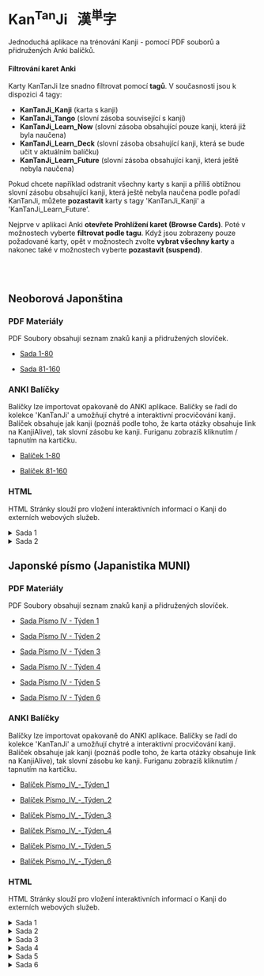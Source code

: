 
# Kan<sup>Tan</sup>Ji &nbsp; 漢<sup>単</sup>字
Jednoduchá aplikace na trénování Kanji - pomocí PDF souborů a přidružených Anki balíčků.

#### Filtrování karet Anki

Karty KanTanJi lze snadno filtrovat pomocí **tagů**. V současnosti jsou k dispozici 4 tagy:

 - **KanTanJi_Kanji** (karta s kanji)
 - **KanTanJi_Tango** (slovní zásoba související s kanji)
 - **KanTanJi_Learn_Now** (slovní zásoba obsahující pouze kanji, která již byla naučena)
 - **KanTanJi_Learn_Deck** (slovní zásoba obsahující kanji, která se bude učit v aktuálním balíčku)
 - **KanTanJi_Learn_Future** (slovní zásoba obsahující kanji, která ještě nebyla naučena)

Pokud chcete například odstranit všechny karty s kanji a příliš obtížnou slovní zásobu obsahující kanji, 
která ještě nebyla naučena podle pořadí KanTanJi, můžete **pozastavit** karty s tagy 
'KanTanJi_Kanji' a 'KanTanJi_Learn_Future'.

Nejprve v aplikaci Anki **otevřete Prohlížení karet (Browse Cards)**. Poté v možnostech vyberte **filtrovat podle tagu**.
Když jsou zobrazeny pouze požadované karty, opět v možnostech zvolte **vybrat všechny karty** 
a nakonec také v možnostech vyberte **pozastavit (suspend)**.

<br><br>

## Neoborová Japonština

### PDF Materiály
PDF Soubory obsahují seznam znaků kanji a přidružených slovíček.
 - <a href="static/1/1/1-80.pdf">Sada 1-80</a>

 - <a href="static/1/2/81-160.pdf">Sada 81-160</a>


### ANKI Balíčky
Balíčky lze importovat opakovaně do ANKI aplikace. Balíčky se řadí do kolekce 'KanTanJi' 
a umožňují chytré a interaktivní procvičování kanji. Balíček obsahuje jak kanji (poznáš podle
toho, že karta otázky obsahuje link na KanjiAlive), tak slovní zásobu ke kanji.
Furiganu zobrazíš kliknutím / tapnutím na kartičku.

 - <a href="static/1/1/1-80.apkg">Balíček 1-80</a>

 - <a href="static/1/2/81-160.apkg">Balíček 81-160</a>


### HTML
HTML Stránky slouží pro vložení interaktivních informací o Kanji do externích webových služeb.

<details>
  <summary>
  Sada 1
  </summary>
            
  - <a href="static/1/1/左.html">Kanji 左</a>

  - <a href="static/1/1/森.html">Kanji 森</a>

  - <a href="static/1/1/見.html">Kanji 見</a>

  - <a href="static/1/1/人.html">Kanji 人</a>

  - <a href="static/1/1/一.html">Kanji 一</a>

  - <a href="static/1/1/年.html">Kanji 年</a>

  - <a href="static/1/1/九.html">Kanji 九</a>

  - <a href="static/1/1/町.html">Kanji 町</a>

  - <a href="static/1/1/青.html">Kanji 青</a>

  - <a href="static/1/1/赤.html">Kanji 赤</a>

  - <a href="static/1/1/先.html">Kanji 先</a>

  - <a href="static/1/1/四.html">Kanji 四</a>

  - <a href="static/1/1/入.html">Kanji 入</a>

  - <a href="static/1/1/下.html">Kanji 下</a>

  - <a href="static/1/1/貝.html">Kanji 貝</a>

  - <a href="static/1/1/右.html">Kanji 右</a>

  - <a href="static/1/1/手.html">Kanji 手</a>

  - <a href="static/1/1/男.html">Kanji 男</a>

  - <a href="static/1/1/石.html">Kanji 石</a>

  - <a href="static/1/1/学.html">Kanji 学</a>

  - <a href="static/1/1/正.html">Kanji 正</a>

  - <a href="static/1/1/字.html">Kanji 字</a>

  - <a href="static/1/1/糸.html">Kanji 糸</a>

  - <a href="static/1/1/白.html">Kanji 白</a>

  - <a href="static/1/1/金.html">Kanji 金</a>

  - <a href="static/1/1/上.html">Kanji 上</a>

  - <a href="static/1/1/夕.html">Kanji 夕</a>

  - <a href="static/1/1/足.html">Kanji 足</a>

  - <a href="static/1/1/子.html">Kanji 子</a>

  - <a href="static/1/1/出.html">Kanji 出</a>

  - <a href="static/1/1/立.html">Kanji 立</a>

  - <a href="static/1/1/文.html">Kanji 文</a>

  - <a href="static/1/1/木.html">Kanji 木</a>

  - <a href="static/1/1/六.html">Kanji 六</a>

  - <a href="static/1/1/三.html">Kanji 三</a>

  - <a href="static/1/1/本.html">Kanji 本</a>

  - <a href="static/1/1/円.html">Kanji 円</a>

  - <a href="static/1/1/名.html">Kanji 名</a>

  - <a href="static/1/1/二.html">Kanji 二</a>

  - <a href="static/1/1/早.html">Kanji 早</a>

  - <a href="static/1/1/五.html">Kanji 五</a>

  - <a href="static/1/1/空.html">Kanji 空</a>

  - <a href="static/1/1/村.html">Kanji 村</a>

  - <a href="static/1/1/休.html">Kanji 休</a>

  - <a href="static/1/1/天.html">Kanji 天</a>

  - <a href="static/1/1/花.html">Kanji 花</a>

  - <a href="static/1/1/女.html">Kanji 女</a>

  - <a href="static/1/1/千.html">Kanji 千</a>

  - <a href="static/1/1/林.html">Kanji 林</a>

  - <a href="static/1/1/気.html">Kanji 気</a>

  - <a href="static/1/1/目.html">Kanji 目</a>

  - <a href="static/1/1/車.html">Kanji 車</a>

  - <a href="static/1/1/水.html">Kanji 水</a>

  - <a href="static/1/1/川.html">Kanji 川</a>

  - <a href="static/1/1/八.html">Kanji 八</a>

  - <a href="static/1/1/月.html">Kanji 月</a>

  - <a href="static/1/1/百.html">Kanji 百</a>

  - <a href="static/1/1/山.html">Kanji 山</a>

  - <a href="static/1/1/生.html">Kanji 生</a>

  - <a href="static/1/1/中.html">Kanji 中</a>

  - <a href="static/1/1/日.html">Kanji 日</a>

  - <a href="static/1/1/竹.html">Kanji 竹</a>

  - <a href="static/1/1/田.html">Kanji 田</a>

  - <a href="static/1/1/音.html">Kanji 音</a>

  - <a href="static/1/1/土.html">Kanji 土</a>

  - <a href="static/1/1/口.html">Kanji 口</a>

  - <a href="static/1/1/十.html">Kanji 十</a>

  - <a href="static/1/1/大.html">Kanji 大</a>

  - <a href="static/1/1/七.html">Kanji 七</a>

  - <a href="static/1/1/雨.html">Kanji 雨</a>

  - <a href="static/1/1/耳.html">Kanji 耳</a>

  - <a href="static/1/1/小.html">Kanji 小</a>

  - <a href="static/1/1/火.html">Kanji 火</a>

  - <a href="static/1/1/校.html">Kanji 校</a>

  - <a href="static/1/1/力.html">Kanji 力</a>
</details>

<details>
  <summary>
  Sada 2
  </summary>
            
  - <a href="static/1/2/黄.html">Kanji 黄</a>

  - <a href="static/1/2/妹.html">Kanji 妹</a>

  - <a href="static/1/2/近.html">Kanji 近</a>

  - <a href="static/1/2/分.html">Kanji 分</a>

  - <a href="static/1/2/羽.html">Kanji 羽</a>

  - <a href="static/1/2/晴.html">Kanji 晴</a>

  - <a href="static/1/2/肉.html">Kanji 肉</a>

  - <a href="static/1/2/内.html">Kanji 内</a>

  - <a href="static/1/2/弱.html">Kanji 弱</a>

  - <a href="static/1/2/止.html">Kanji 止</a>

  - <a href="static/1/2/馬.html">Kanji 馬</a>

  - <a href="static/1/2/教.html">Kanji 教</a>

  - <a href="static/1/2/門.html">Kanji 門</a>

  - <a href="static/1/2/夜.html">Kanji 夜</a>

  - <a href="static/1/2/少.html">Kanji 少</a>

  - <a href="static/1/2/朝.html">Kanji 朝</a>

  - <a href="static/1/2/南.html">Kanji 南</a>

  - <a href="static/1/2/答.html">Kanji 答</a>

  - <a href="static/1/2/原.html">Kanji 原</a>

  - <a href="static/1/2/園.html">Kanji 園</a>

  - <a href="static/1/2/母.html">Kanji 母</a>

  - <a href="static/1/2/米.html">Kanji 米</a>

  - <a href="static/1/2/友.html">Kanji 友</a>

  - <a href="static/1/2/来.html">Kanji 来</a>

  - <a href="static/1/2/言.html">Kanji 言</a>

  - <a href="static/1/2/才.html">Kanji 才</a>

  - <a href="static/1/2/室.html">Kanji 室</a>

  - <a href="static/1/2/体.html">Kanji 体</a>

  - <a href="static/1/2/曜.html">Kanji 曜</a>

  - <a href="static/1/2/元.html">Kanji 元</a>

  - <a href="static/1/2/帰.html">Kanji 帰</a>

  - <a href="static/1/2/後.html">Kanji 後</a>

  - <a href="static/1/2/広.html">Kanji 広</a>

  - <a href="static/1/2/細.html">Kanji 細</a>

  - <a href="static/1/2/北.html">Kanji 北</a>

  - <a href="static/1/2/夏.html">Kanji 夏</a>

  - <a href="static/1/2/心.html">Kanji 心</a>

  - <a href="static/1/2/走.html">Kanji 走</a>

  - <a href="static/1/2/市.html">Kanji 市</a>

  - <a href="static/1/2/野.html">Kanji 野</a>

  - <a href="static/1/2/長.html">Kanji 長</a>

  - <a href="static/1/2/鳴.html">Kanji 鳴</a>

  - <a href="static/1/2/高.html">Kanji 高</a>

  - <a href="static/1/2/紙.html">Kanji 紙</a>

  - <a href="static/1/2/多.html">Kanji 多</a>

  - <a href="static/1/2/算.html">Kanji 算</a>

  - <a href="static/1/2/工.html">Kanji 工</a>

  - <a href="static/1/2/鳥.html">Kanji 鳥</a>

  - <a href="static/1/2/同.html">Kanji 同</a>

  - <a href="static/1/2/春.html">Kanji 春</a>

  - <a href="static/1/2/風.html">Kanji 風</a>

  - <a href="static/1/2/形.html">Kanji 形</a>

  - <a href="static/1/2/半.html">Kanji 半</a>

  - <a href="static/1/2/魚.html">Kanji 魚</a>

  - <a href="static/1/2/知.html">Kanji 知</a>

  - <a href="static/1/2/弟.html">Kanji 弟</a>

  - <a href="static/1/2/海.html">Kanji 海</a>

  - <a href="static/1/2/行.html">Kanji 行</a>

  - <a href="static/1/2/外.html">Kanji 外</a>

  - <a href="static/1/2/書.html">Kanji 書</a>

  - <a href="static/1/2/昼.html">Kanji 昼</a>

  - <a href="static/1/2/理.html">Kanji 理</a>

  - <a href="static/1/2/黒.html">Kanji 黒</a>

  - <a href="static/1/2/東.html">Kanji 東</a>

  - <a href="static/1/2/秋.html">Kanji 秋</a>

  - <a href="static/1/2/遠.html">Kanji 遠</a>

  - <a href="static/1/2/画.html">Kanji 画</a>

  - <a href="static/1/2/姉.html">Kanji 姉</a>

  - <a href="static/1/2/太.html">Kanji 太</a>

  - <a href="static/1/2/思.html">Kanji 思</a>

  - <a href="static/1/2/色.html">Kanji 色</a>

  - <a href="static/1/2/父.html">Kanji 父</a>

  - <a href="static/1/2/活.html">Kanji 活</a>

  - <a href="static/1/2/地.html">Kanji 地</a>

  - <a href="static/1/2/直.html">Kanji 直</a>

  - <a href="static/1/2/点.html">Kanji 点</a>

  - <a href="static/1/2/新.html">Kanji 新</a>

  - <a href="static/1/2/雪.html">Kanji 雪</a>

  - <a href="static/1/2/交.html">Kanji 交</a>

  - <a href="static/1/2/家.html">Kanji 家</a>

  - <a href="static/1/2/計.html">Kanji 計</a>

  - <a href="static/1/2/強.html">Kanji 強</a>

  - <a href="static/1/2/冬.html">Kanji 冬</a>

  - <a href="static/1/2/時.html">Kanji 時</a>

  - <a href="static/1/2/聞.html">Kanji 聞</a>

  - <a href="static/1/2/語.html">Kanji 語</a>

  - <a href="static/1/2/道.html">Kanji 道</a>

  - <a href="static/1/2/茶.html">Kanji 茶</a>

  - <a href="static/1/2/顔.html">Kanji 顔</a>

  - <a href="static/1/2/雲.html">Kanji 雲</a>

  - <a href="static/1/2/数.html">Kanji 数</a>

  - <a href="static/1/2/国.html">Kanji 国</a>

  - <a href="static/1/2/食.html">Kanji 食</a>

  - <a href="static/1/2/場.html">Kanji 場</a>

  - <a href="static/1/2/親.html">Kanji 親</a>

  - <a href="static/1/2/記.html">Kanji 記</a>

  - <a href="static/1/2/万.html">Kanji 万</a>

  - <a href="static/1/2/方.html">Kanji 方</a>

  - <a href="static/1/2/考.html">Kanji 考</a>

  - <a href="static/1/2/読.html">Kanji 読</a>

  - <a href="static/1/2/京.html">Kanji 京</a>

  - <a href="static/1/2/兄.html">Kanji 兄</a>

  - <a href="static/1/2/自.html">Kanji 自</a>

  - <a href="static/1/2/頭.html">Kanji 頭</a>

  - <a href="static/1/2/作.html">Kanji 作</a>

  - <a href="static/1/2/古.html">Kanji 古</a>

  - <a href="static/1/2/歩.html">Kanji 歩</a>

  - <a href="static/1/2/牛.html">Kanji 牛</a>

  - <a href="static/1/2/岩.html">Kanji 岩</a>

  - <a href="static/1/2/図.html">Kanji 図</a>

  - <a href="static/1/2/間.html">Kanji 間</a>

  - <a href="static/1/2/週.html">Kanji 週</a>

  - <a href="static/1/2/通.html">Kanji 通</a>

  - <a href="static/1/2/麦.html">Kanji 麦</a>

  - <a href="static/1/2/話.html">Kanji 話</a>

  - <a href="static/1/2/寺.html">Kanji 寺</a>

  - <a href="static/1/2/線.html">Kanji 線</a>

  - <a href="static/1/2/前.html">Kanji 前</a>

  - <a href="static/1/2/西.html">Kanji 西</a>

  - <a href="static/1/2/今.html">Kanji 今</a>
</details>




## Japonské písmo (Japanistika MUNI)

### PDF Materiály
PDF Soubory obsahují seznam znaků kanji a přidružených slovíček.
 - <a href="static/2/1/Písmo IV - Týden 1 .pdf">Sada Písmo IV - Týden 1 </a>

 - <a href="static/2/2/Písmo IV - Týden 2.pdf">Sada Písmo IV - Týden 2</a>

 - <a href="static/2/3/Písmo IV - Týden 3.pdf">Sada Písmo IV - Týden 3</a>

 - <a href="static/2/4/Písmo IV - Týden 4.pdf">Sada Písmo IV - Týden 4</a>

 - <a href="static/2/5/Písmo IV - Týden 5.pdf">Sada Písmo IV - Týden 5</a>

 - <a href="static/2/6/Písmo IV - Týden 6.pdf">Sada Písmo IV - Týden 6</a>


### ANKI Balíčky
Balíčky lze importovat opakovaně do ANKI aplikace. Balíčky se řadí do kolekce 'KanTanJi' 
a umožňují chytré a interaktivní procvičování kanji. Balíček obsahuje jak kanji (poznáš podle
toho, že karta otázky obsahuje link na KanjiAlive), tak slovní zásobu ke kanji.
Furiganu zobrazíš kliknutím / tapnutím na kartičku.

 - <a href="static/2/1/Písmo_IV_-_Týden_1.apkg">Balíček Písmo_IV_-_Týden_1</a>

 - <a href="static/2/2/Písmo_IV_-_Týden_2.apkg">Balíček Písmo_IV_-_Týden_2</a>

 - <a href="static/2/3/Písmo_IV_-_Týden_3.apkg">Balíček Písmo_IV_-_Týden_3</a>

 - <a href="static/2/4/Písmo_IV_-_Týden_4.apkg">Balíček Písmo_IV_-_Týden_4</a>

 - <a href="static/2/5/Písmo_IV_-_Týden_5.apkg">Balíček Písmo_IV_-_Týden_5</a>

 - <a href="static/2/6/Písmo_IV_-_Týden_6.apkg">Balíček Písmo_IV_-_Týden_6</a>


### HTML
HTML Stránky slouží pro vložení interaktivních informací o Kanji do externích webových služeb.

<details>
  <summary>
  Sada 1
  </summary>
            
  - <a href="static/2/1/用.html">Kanji 用</a>

  - <a href="static/2/1/台.html">Kanji 台</a>

  - <a href="static/2/1/願.html">Kanji 願</a>

  - <a href="static/2/1/押.html">Kanji 押</a>

  - <a href="static/2/1/器.html">Kanji 器</a>

  - <a href="static/2/1/雑.html">Kanji 雑</a>

  - <a href="static/2/1/辞.html">Kanji 辞</a>

  - <a href="static/2/1/紙.html">Kanji 紙</a>

  - <a href="static/2/1/知.html">Kanji 知</a>

  - <a href="static/2/1/営.html">Kanji 営</a>

  - <a href="static/2/1/由.html">Kanji 由</a>

  - <a href="static/2/1/求.html">Kanji 求</a>

  - <a href="static/2/1/誌.html">Kanji 誌</a>

  - <a href="static/2/1/取.html">Kanji 取</a>

  - <a href="static/2/1/服.html">Kanji 服</a>

  - <a href="static/2/1/自.html">Kanji 自</a>

  - <a href="static/2/1/割.html">Kanji 割</a>

  - <a href="static/2/1/引.html">Kanji 引</a>

  - <a href="static/2/1/具.html">Kanji 具</a>

  - <a href="static/2/1/窓.html">Kanji 窓</a>
</details>

<details>
  <summary>
  Sada 2
  </summary>
            
  - <a href="static/2/2/銀.html">Kanji 銀</a>

  - <a href="static/2/2/個.html">Kanji 個</a>

  - <a href="static/2/2/々.html">Kanji 々</a>

  - <a href="static/2/2/感.html">Kanji 感</a>

  - <a href="static/2/2/心.html">Kanji 心</a>

  - <a href="static/2/2/泣.html">Kanji 泣</a>

  - <a href="static/2/2/資.html">Kanji 資</a>

  - <a href="static/2/2/情.html">Kanji 情</a>

  - <a href="static/2/2/期.html">Kanji 期</a>

  - <a href="static/2/2/忘.html">Kanji 忘</a>

  - <a href="static/2/2/産.html">Kanji 産</a>

  - <a href="static/2/2/価.html">Kanji 価</a>

  - <a href="static/2/2/報.html">Kanji 報</a>

  - <a href="static/2/2/覚.html">Kanji 覚</a>

  - <a href="static/2/2/笑.html">Kanji 笑</a>

  - <a href="static/2/2/考.html">Kanji 考</a>

  - <a href="static/2/2/頭.html">Kanji 頭</a>

  - <a href="static/2/2/悲.html">Kanji 悲</a>

  - <a href="static/2/2/品.html">Kanji 品</a>

  - <a href="static/2/2/告.html">Kanji 告</a>
</details>

<details>
  <summary>
  Sada 3
  </summary>
            
  - <a href="static/2/3/弱.html">Kanji 弱</a>

  - <a href="static/2/3/単.html">Kanji 単</a>

  - <a href="static/2/3/集.html">Kanji 集</a>

  - <a href="static/2/3/曲.html">Kanji 曲</a>

  - <a href="static/2/3/苦.html">Kanji 苦</a>

  - <a href="static/2/3/軽.html">Kanji 軽</a>

  - <a href="static/2/3/細.html">Kanji 細</a>

  - <a href="static/2/3/狭.html">Kanji 狭</a>

  - <a href="static/2/3/並.html">Kanji 並</a>

  - <a href="static/2/3/重.html">Kanji 重</a>

  - <a href="static/2/3/別.html">Kanji 別</a>

  - <a href="static/2/3/代.html">Kanji 代</a>

  - <a href="static/2/3/伝.html">Kanji 伝</a>

  - <a href="static/2/3/太.html">Kanji 太</a>

  - <a href="static/2/3/簡.html">Kanji 簡</a>

  - <a href="static/2/3/喜.html">Kanji 喜</a>

  - <a href="static/2/3/眠.html">Kanji 眠</a>

  - <a href="static/2/3/呼.html">Kanji 呼</a>

  - <a href="static/2/3/脱.html">Kanji 脱</a>

  - <a href="static/2/3/驚.html">Kanji 驚</a>

  - <a href="static/2/3/焼.html">Kanji 焼</a>
</details>

<details>
  <summary>
  Sada 4
  </summary>
            
  - <a href="static/2/4/位.html">Kanji 位</a>

  - <a href="static/2/4/向.html">Kanji 向</a>

  - <a href="static/2/4/原.html">Kanji 原</a>

  - <a href="static/2/4/設.html">Kanji 設</a>

  - <a href="static/2/4/橋.html">Kanji 橋</a>

  - <a href="static/2/4/野.html">Kanji 野</a>

  - <a href="static/2/4/成.html">Kanji 成</a>

  - <a href="static/2/4/風.html">Kanji 風</a>

  - <a href="static/2/4/完.html">Kanji 完</a>

  - <a href="static/2/4/空.html">Kanji 空</a>

  - <a href="static/2/4/横.html">Kanji 横</a>

  - <a href="static/2/4/費.html">Kanji 費</a>

  - <a href="static/2/4/港.html">Kanji 港</a>

  - <a href="static/2/4/放.html">Kanji 放</a>

  - <a href="static/2/4/置.html">Kanji 置</a>

  - <a href="static/2/4/飛.html">Kanji 飛</a>

  - <a href="static/2/4/平.html">Kanji 平</a>

  - <a href="static/2/4/両.html">Kanji 両</a>

  - <a href="static/2/4/階.html">Kanji 階</a>

  - <a href="static/2/4/建.html">Kanji 建</a>
</details>

<details>
  <summary>
  Sada 5
  </summary>
            
  - <a href="static/2/5/術.html">Kanji 術</a>

  - <a href="static/2/5/歯.html">Kanji 歯</a>

  - <a href="static/2/5/卒.html">Kanji 卒</a>

  - <a href="static/2/5/配.html">Kanji 配</a>

  - <a href="static/2/5/訪.html">Kanji 訪</a>

  - <a href="static/2/5/民.html">Kanji 民</a>

  - <a href="static/2/5/得.html">Kanji 得</a>

  - <a href="static/2/5/類.html">Kanji 類</a>

  - <a href="static/2/5/実.html">Kanji 実</a>

  - <a href="static/2/5/調.html">Kanji 調</a>

  - <a href="static/2/5/論.html">Kanji 論</a>

  - <a href="static/2/5/族.html">Kanji 族</a>

  - <a href="static/2/5/退.html">Kanji 退</a>

  - <a href="static/2/5/顔.html">Kanji 顔</a>

  - <a href="static/2/5/老.html">Kanji 老</a>

  - <a href="static/2/5/要.html">Kanji 要</a>

  - <a href="static/2/5/効.html">Kanji 効</a>

  - <a href="static/2/5/礼.html">Kanji 礼</a>

  - <a href="static/2/5/失.html">Kanji 失</a>

  - <a href="static/2/5/必.html">Kanji 必</a>
</details>

<details>
  <summary>
  Sada 6
  </summary>
            
  - <a href="static/2/6/表.html">Kanji 表</a>

  - <a href="static/2/6/過.html">Kanji 過</a>

  - <a href="static/2/6/反.html">Kanji 反</a>

  - <a href="static/2/6/共.html">Kanji 共</a>

  - <a href="static/2/6/比.html">Kanji 比</a>

  - <a href="static/2/6/進.html">Kanji 進</a>

  - <a href="static/2/6/加.html">Kanji 加</a>

  - <a href="static/2/6/対.html">Kanji 対</a>

  - <a href="static/2/6/美.html">Kanji 美</a>

  - <a href="static/2/6/現.html">Kanji 現</a>

  - <a href="static/2/6/直.html">Kanji 直</a>

  - <a href="static/2/6/較.html">Kanji 較</a>

  - <a href="static/2/6/以.html">Kanji 以</a>

  - <a href="static/2/6/賛.html">Kanji 賛</a>

  - <a href="static/2/6/変.html">Kanji 変</a>

  - <a href="static/2/6/初.html">Kanji 初</a>

  - <a href="static/2/6/増.html">Kanji 増</a>

  - <a href="static/2/6/減.html">Kanji 減</a>

  - <a href="static/2/6/移.html">Kanji 移</a>

  - <a href="static/2/6/続.html">Kanji 続</a>
</details>
